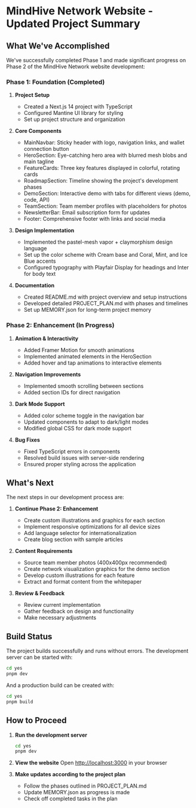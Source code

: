 # MindHive Network Website - Updated Project Summary

## What We've Accomplished

We've successfully completed Phase 1 and made significant progress on Phase 2 of the MindHive Network website development:

### Phase 1: Foundation (Completed)
1. **Project Setup**
   - Created a Next.js 14 project with TypeScript
   - Configured Mantine UI library for styling
   - Set up project structure and organization

2. **Core Components**
   - MainNavbar: Sticky header with logo, navigation links, and wallet connection button
   - HeroSection: Eye-catching hero area with blurred mesh blobs and main tagline
   - FeatureCards: Three key features displayed in colorful, rotating cards
   - RoadmapSection: Timeline showing the project's development phases
   - DemoSection: Interactive demo with tabs for different views (demo, code, API)
   - TeamSection: Team member profiles with placeholders for photos
   - NewsletterBar: Email subscription form for updates
   - Footer: Comprehensive footer with links and social media

3. **Design Implementation**
   - Implemented the pastel-mesh vapor + claymorphism design language
   - Set up the color scheme with Cream base and Coral, Mint, and Ice Blue accents
   - Configured typography with Playfair Display for headings and Inter for body text

4. **Documentation**
   - Created README.md with project overview and setup instructions
   - Developed detailed PROJECT_PLAN.md with phases and timelines
   - Set up MEMORY.json for long-term project memory

### Phase 2: Enhancement (In Progress)
1. **Animation & Interactivity**
   - Added Framer Motion for smooth animations
   - Implemented animated elements in the HeroSection
   - Added hover and tap animations to interactive elements

2. **Navigation Improvements**
   - Implemented smooth scrolling between sections
   - Added section IDs for direct navigation

3. **Dark Mode Support**
   - Added color scheme toggle in the navigation bar
   - Updated components to adapt to dark/light modes
   - Modified global CSS for dark mode support

4. **Bug Fixes**
   - Fixed TypeScript errors in components
   - Resolved build issues with server-side rendering
   - Ensured proper styling across the application

## What's Next

The next steps in our development process are:

1. **Continue Phase 2: Enhancement**
   - Create custom illustrations and graphics for each section
   - Implement responsive optimizations for all device sizes
   - Add language selector for internationalization
   - Create blog section with sample articles

2. **Content Requirements**
   - Source team member photos (400x400px recommended)
   - Create network visualization graphics for the demo section
   - Develop custom illustrations for each feature
   - Extract and format content from the whitepaper

3. **Review & Feedback**
   - Review current implementation
   - Gather feedback on design and functionality
   - Make necessary adjustments

## Build Status

The project builds successfully and runs without errors. The development server can be started with:

```bash
cd yes
pnpm dev
```

And a production build can be created with:

```bash
cd yes
pnpm build
```

## How to Proceed

1. **Run the development server**
   ```bash
   cd yes
   pnpm dev
   ```

2. **View the website**
   Open [http://localhost:3000](http://localhost:3000) in your browser

3. **Make updates according to the project plan**
   - Follow the phases outlined in PROJECT_PLAN.md
   - Update MEMORY.json as progress is made
   - Check off completed tasks in the plan 